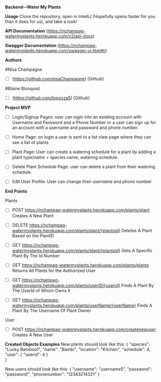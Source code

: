 **Backend--Water My Plants**


**Usage**
Clone the repository, open in IntelliJ (Hopefully opens faster for you than it does for us), and  take a look!

**API Documentation**
(https://nchampag-watermyplants.herokuapp.com/v2/api-docs) 

**Swagger Documentation**
(https://nchampag-watermyplants.herokuapp.com/swagger-ui.html#/)

**Authors**

#Nisa Champagne
- [ ] (https://github.com/nisaChampagne) [Github]


#Blaine Blonquist
- [ ] (https://github.com/bquizza5) [Github]

**Project MVP**
- [ ] Login/Signup Pages: user can login into an existing account with Username and Password and a Phone Number or a user can sign up for an account with a username and password and phone number.

- [ ] Home Page: on login a user is sent to a list view page where they can see a list of plants

- [ ] Plant Page: User can create a watering schedule for a plant by adding a plant type/name + species name, watering schedule.

- [ ] Delete Plant Schedule Page: user can delete a plant from their watering schedule.

- [ ] Edit User Profile: User can change their username and phone number

**End Points**

Plants

- [ ] POST  https://nchampag-watermyplants.herokuapp.com/plants/plant
            Creates A New Plant

- [ ] DELETE https://nchampag-watermyplants.herokuapp.com/plants/plant/{plantsid}
            Deletes A Plant Based on the PlantID

- [ ] GET https://nchampag-watermyplants.herokuapp.com/plants/plant/{plantsid}
            Gets A Specific Plant By The Id Number

- [ ] GET https://nchampag-watermyplants.herokuapp.com/plants/plants
            Returns All Plants for the Authorized User

- [ ] GET https://nchampag-watermyplants.herokuapp.com/plants/userID/{userid}
            Finds A Plant By The UserId of Whom Owns It

- [ ] GET https://nchampag-watermyplants.herokuapp.com/plants/userName/{userName}
            Finds A Plant By The Username Of Plant Owner

User

- [ ] POST https://nchampag-watermyplants.herokuapp.com/createnewuser
             Creates A New User




**Created Objects Examples**
New plants should look like this:
{
        "species": "Lucky Bamboo1",
        "name": "Bambi",
        "location": "Kitchen",
        "schedule": 4,
        "user": {
           "userid": 4
               }                    
}


New users should look like this:
{
    "username": "username5",
    "password": "password!",
    "phonenumber": "12343214321"
}
